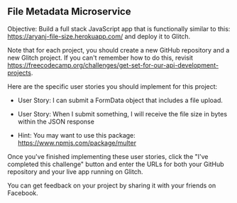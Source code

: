 
## File Metadata Microservice

Objective: Build a full stack JavaScript app that is functionally similar to this: https://aryanj-file-size.herokuapp.com/ and deploy it to Glitch.

Note that for each project, you should create a new GitHub repository and a new Glitch project. If you can't remember how to do this, revisit https://freecodecamp.org/challenges/get-set-for-our-api-development-projects.

Here are the specific user stories you should implement for this project:

 * User Story: I can submit a FormData object that includes a file upload.
 * User Story: When I submit something, I will receive the file size in bytes within the JSON response

 * Hint: You may want to use this package: https://www.npmjs.com/package/multer

Once you've finished implementing these user stories, click the "I've completed this challenge" button and enter the URLs for both your GitHub repository and your live app running on Glitch.

You can get feedback on your project by sharing it with your friends on Facebook.

